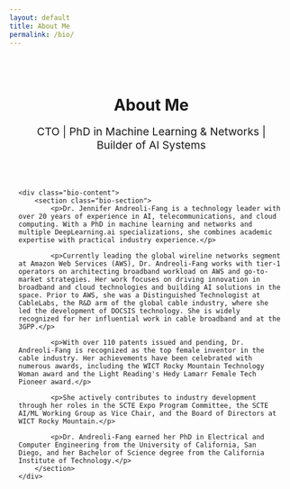 ```yaml
---
layout: default
title: About Me
permalink: /bio/
---
```


<div class="bio-page">
    <div class="bio-header">
        <h1>About Me</h1>
        <p class="bio-subtitle">CTO | PhD in Machine Learning & Networks | Builder of AI Systems</p>
    </div>

    <div class="bio-content">
        <section class="bio-section">
            <p>Dr. Jennifer Andreoli-Fang is a technology leader with over 20 years of experience in AI, telecommunications, and cloud computing. With a PhD in machine learning and networks and multiple DeepLearning.ai specializations, she combines academic expertise with practical industry experience.</p>
            
            <p>Currently leading the global wireline networks segment at Amazon Web Services (AWS), Dr. Andreoli-Fang works with tier-1 operators on architecting broadband workload on AWS and go-to-market strategies. Her work focuses on driving innovation in broadband and cloud technologies and building AI solutions in the space. Prior to AWS, she was a Distinguished Technologist at CableLabs, the R&D arm of the global cable industry, where she led the development of DOCSIS technology. She is widely recognized for her influential work in cable broadband and at the 3GPP.</p>
            
            <p>With over 110 patents issued and pending, Dr. Andreoli-Fang is recognized as the top female inventor in the cable industry. Her achievements have been celebrated with numerous awards, including the WICT Rocky Mountain Technology Woman award and the Light Reading's Hedy Lamarr Female Tech Pioneer award.</p>
            
            <p>She actively contributes to industry development through her roles in the SCTE Expo Program Committee, the SCTE AI/ML Working Group as Vice Chair, and the Board of Directors at WICT Rocky Mountain.</p>
            
            <p>Dr. Andreoli-Fang earned her PhD in Electrical and Computer Engineering from the University of California, San Diego, and her Bachelor of Science degree from the California Institute of Technology.</p>
        </section>
    </div>
</div>

<style>
.bio-page {
    max-width: 800px;
    margin: 0 auto;
    padding: 1rem;
    min-height: calc(100vh - 200px);
    display: flex;
    flex-direction: column;
    justify-content: flex-start;
    padding-top: 2rem;
}

.bio-header {
    text-align: center;
    margin-bottom: 2rem;
}

.bio-subtitle {
    color: var(--secondary-color);
    font-size: 1.2rem;
    margin-top: 1rem;
}

.bio-section {
    margin-bottom: 3rem;
}

.bio-section h2 {
    color: var(--primary-color);
    font-size: 1.8rem;
    margin-bottom: 1.5rem;
}

.bio-section p {
    line-height: 1.7;
    color: var(--text-color);
}

@media (max-width: 768px) {
    .bio-page {
        padding: 1rem;
    }
    
    .bio-header {
        margin-bottom: 2rem;
    }
    
    .bio-section {
        margin-bottom: 2rem;
    }
}
</style> 